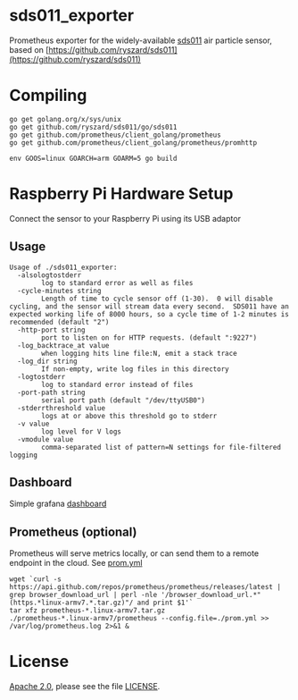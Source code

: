 # sds011_exporter
Prometheus exporter for the widely-available [sds011](http://inovafitness.com/en/a/chanpinzhongxin/95.html) air particle sensor, based on [https://github.com/ryszard/sds011](https://github.com/ryszard/sds011)

# Compiling
```
go get golang.org/x/sys/unix
go get github.com/ryszard/sds011/go/sds011
go get github.com/prometheus/client_golang/prometheus
go get github.com/prometheus/client_golang/prometheus/promhttp

env GOOS=linux GOARCH=arm GOARM=5 go build
```

# Raspberry Pi Hardware Setup
Connect the sensor to your Raspberry Pi using its USB adaptor

## Usage
```
Usage of ./sds011_exporter:
  -alsologtostderr
    	log to standard error as well as files
  -cycle-minutes string
    	Length of time to cycle sensor off (1-30).  0 will disable cycling, and the sensor will stream data every second.  SDS011 have an expected working life of 8000 hours, so a cycle time of 1-2 minutes is recommended (default "2")
  -http-port string
    	port to listen on for HTTP requests. (default ":9227")
  -log_backtrace_at value
    	when logging hits line file:N, emit a stack trace
  -log_dir string
    	If non-empty, write log files in this directory
  -logtostderr
    	log to standard error instead of files
  -port-path string
    	serial port path (default "/dev/ttyUSB0")
  -stderrthreshold value
    	logs at or above this threshold go to stderr
  -v value
    	log level for V logs
  -vmodule value
    	comma-separated list of pattern=N settings for file-filtered logging
```

## Dashboard
Simple grafana [dashboard](https://grafana.com/grafana/dashboards/11866)

## Prometheus (optional)
Prometheus will serve metrics locally, or can send them to a remote endpoint in the cloud.  See [prom.yml](../master/prom.yml)
```
wget `curl -s https://api.github.com/repos/prometheus/prometheus/releases/latest | grep browser_download_url | perl -nle '/browser_download_url.*"(https.*linux-armv7.*.tar.gz)"/ and print $1'`
tar xfz prometheus-*.linux-armv7.tar.gz
./prometheus-*.linux-armv7/prometheus --config.file=./prom.yml >> /var/log/prometheus.log 2>&1 &
```

# License
[Apache 2.0](https://www.tldrlegal.com/l/apache2), please see the file [LICENSE](../master/LICENSE).
